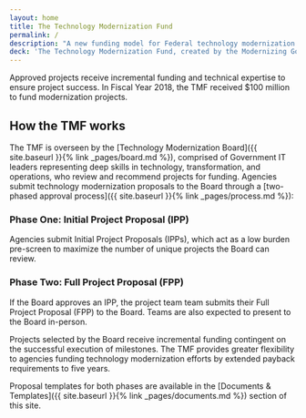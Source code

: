 ```yaml
---
layout: home
title: The Technology Modernization Fund
permalink: /
description: "A new funding model for Federal technology modernization projects"
deck: 'The Technology Modernization Fund, created by the Modernizing Government Technology Act of 2017, creates a vehicle that gives agencies additional ways to deliver services to the American public faster, better secure sensitive systems and data, and use taxpayer dollars more efficiently.'
---
```


Approved projects receive incremental funding and technical expertise to ensure project success. In Fiscal Year 2018, the TMF received $100 million to fund modernization projects.

## How the TMF works

The TMF is overseen by the [Technology Modernization Board]({{ site.baseurl }}{% link _pages/board.md %}), comprised of Government IT leaders representing deep skills in technology, transformation, and operations, who review and recommend projects for funding. Agencies submit technology modernization proposals to the Board through a [two-phased approval process]({{ site.baseurl }}{% link _pages/process.md %}):

### Phase One: Initial Project Proposal (IPP)
Agencies submit Initial Project Proposals (IPPs), which act as a low burden pre-screen to maximize the number of unique projects the Board can review. 

### Phase Two: Full Project Proposal (FPP)
If the Board approves an IPP, the project team team submits their Full Project Proposal (FPP) to the Board. Teams are also expected to present to the Board in-person. 

Projects selected by the Board receive incremental funding contingent on the successful execution of milestones. The TMF provides greater flexibility to agencies funding technology modernization efforts by extended payback requirements to five years.

Proposal templates for both phases are available in the [Documents & Templates]({{ site.baseurl }}{% link _pages/documents.md %}) section of this site.


